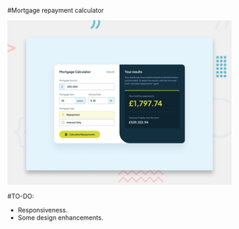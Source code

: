 #Mortgage repayment calculator

![Design preview for the Mortgage repayment calculator coding challenge](./preview.jpg)

#TO-DO:
- Responsiveness.
- Some design enhancements.
